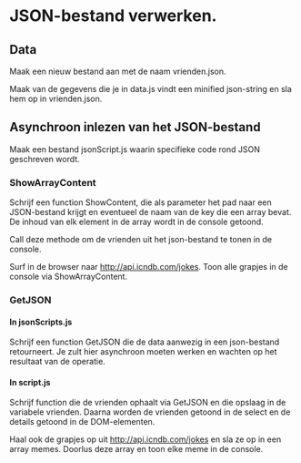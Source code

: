 # JSON-bestand verwerken.

## Data
Maak een nieuw bestand aan met de naam vrienden.json.

Maak van de gegevens die je in data.js vindt een minified json-string en sla hem op in vrienden.json.

## Asynchroon inlezen van het JSON-bestand
Maak een bestand jsonScript.js waarin specifieke code rond JSON geschreven wordt.

### ShowArrayContent
Schrijf een function ShowContent, die als parameter het pad naar een JSON-bestand krijgt en eventueel de naam van de key die een array bevat.
De inhoud van elk element in de array wordt in de console getoond. 

Call deze methode om de vrienden uit het json-bestand te tonen in de console.

Surf in de browser naar http://api.icndb.com/jokes. Toon alle grapjes in de console via ShowArrayContent.

### GetJSON
#### In jsonScripts.js
Schrijf een function GetJSON die de data aanwezig in een json-bestand retourneert. Je zult hier asynchroon moeten werken en wachten op het resultaat van de operatie.

#### In script.js
Schrijf function die de vrienden ophaalt via GetJSON en die opslaag in de variabele vrienden.
Daarna worden de vrienden getoond in de select en de details getoond in de DOM-elementen.

Haal ook de grapjes op uit http://api.icndb.com/jokes en sla ze op in een array memes.
Doorlus deze array en toon elke meme in de console.




